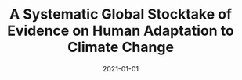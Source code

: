 ---
title: "A Systematic Global Stocktake of Evidence on Human Adaptation to Climate Change"
collection: publications
permalink: /publications/7
date: 2021-01-01
venue: "Nature Climate Change"
citation: "Berrang-Ford, Lea, Siders, A. R., Lesnikowski, Alexandra, Fischer, Alexandra Paige, <b>Callaghan, Max W.</b>, Haddaway, Neal R., Mach, Katharine J., Araos, Malcolm, Shah, Mohammad Aminur Rahman, Wannewitz, Mia, Doshi, Deepal, Leiter, Timo, Matavel, Custodio, Musah-Surugu, Justice Issah, Wong-Parodi, Gabrielle, Antwi-Agyei, Philip, Ajibade, Idowu, Chauhan, Neha, Kakenmaster, William, Grady, Caitlin, Chalastani, Vasiliki I., Jagannathan, Kripa, Galappaththi, Eranga K., Sitati, Asha, Scarpa, Giulia, Totin, Edmond, Davis, Katy, Hamilton, Nikita Charles, Kirchhoff, Christine J., Kumar, Praveen, Pentz, Brian, Simpson, Nicholas P., Theokritoff, Emily, Deryng, Delphine, Reckien, Diana, Zavaleta-Cortijo, Carol, Ulibarri, Nicola, Segnon, Alcade C., Khavhagali, Vhalinavho, Shang, Yuanyuan, Zvobgo, Luckson, Zommers, Zinta, Xu, Jiren, Williams, Portia Adade, Canosa, Ivan Villaverde, van Maanen, Nicole, van Bavel, Bianca, van Aalst, Maarten, Turek-Hankins, Lynée L., Trivedi, Hasti, Trisos, Christopher H., Thomas, Adelle, Thakur, Shinny, Templeman, Sienna, Stringer, Lindsay C., Sotnik, Garry, Sjostrom, Kathryn Dana, Singh, Chandni, Siña, Mariella Z., Shukla, Roopam, Sardans, Jordi, Salubi, Eunice A., Safaee Chalkasra, Lolita Shaila, Ruiz-Díaz, Raquel, Richards, Carys, Pokharel, Pratik, Petzold, Jan, Penuelas, Josep, Pelaez Avila, Julia, Murillo, Julia B. Pazmino, Ouni, Souha, Niemann, Jennifer, Nielsen, Miriam, New, Mark, Nayna Schwerdtle, Patricia, Nagle Alverio, Gabriela, Mullin, Cristina A., Mullenite, Joshua, Mosurska, Anuszka, Morecroft, Mike D., Minx, Jan C., Maskell, Gina, Nunbogu, Abraham Marshall, Magnan, Alexandre K., Lwasa, Shuaib, Lukas-Sithole, Megan, Lissner, Tabea, Lilford, Oliver, Koller, Steven F., Jurjonas, Matthew, Joe, Elphin Tom, Huynh, Lam T. M., Hill, Avery, Hernandez, Rebecca R., Hegde, Greeshma, Hawxwell, Tom, Harper, Sherilee, Harden, Alexandra, Haasnoot, Marjolijn, Gilmore, Elisabeth A., Gichuki, Leah, Gatt, Alyssa, Garschagen, Matthias, Ford, James D., Forbes, Andrew, Farrell, Aidan D., Enquist, Carolyn A. F., Elliott, Susan, Duncan, Emily, Coughlan de Perez, Erin, Coggins, Shaugn, Chen, Tara, Campbell, Donovan, Browne, Katherine E., Bowen, Kathryn J., Biesbroek, Robbert, Bhatt, Indra D., Bezner Kerr, Rachel, Barr, Stephanie L., Baker, Emily, Austin, Stephanie E., Arotoma-Rojas, Ingrid, Anderson, Christa, Ajaz, Warda, Agrawal, Tanvi, Abu, Thelma Zulfawu. (2021). &quot;A Systematic Global Stocktake of Evidence on Human Adaptation to Climate Change.&quot; <i>Nature Climate Change</i>. 11(11)."
doi: "10.1038/s41558-021-01170-y"
---